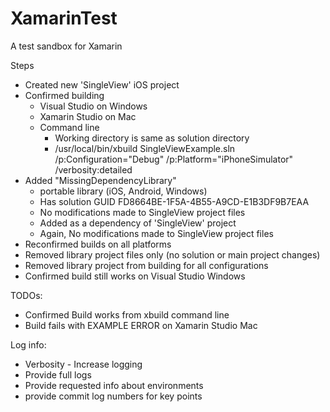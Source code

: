# XamarinTest
A test sandbox for Xamarin

Steps
* Created new 'SingleView' iOS project
* Confirmed building
  * Visual Studio on Windows
  * Xamarin Studio on Mac
  * Command line
    * Working directory is same as solution directory
	* /usr/local/bin/xbuild SingleViewExample.sln /p:Configuration="Debug" /p:Platform="iPhoneSimulator" /verbosity:detailed
* Added "MissingDependencyLibrary"
  * portable library (iOS, Android, Windows)
  * Has solution GUID FD8664BE-1F5A-4B55-A9CD-E1B3DF9B7EAA
  * No modifications made to SingleView project files
  * Added as a dependency of 'SingleView' project
  * Again, No modifications made to SingleView project files
* Reconfirmed builds on all platforms
* Removed library project files only (no solution or main project changes)
* Removed library project from building for all configurations
* Confirmed build still works on Visual Studio Windows

TODOs:
* Confirmed Build works from xbuild command line
* Build fails with EXAMPLE ERROR on Xamarin Studio Mac

Log info:
* Verbosity - Increase logging
* Provide full logs
* Provide requested info about environments
* provide commit log numbers for key points